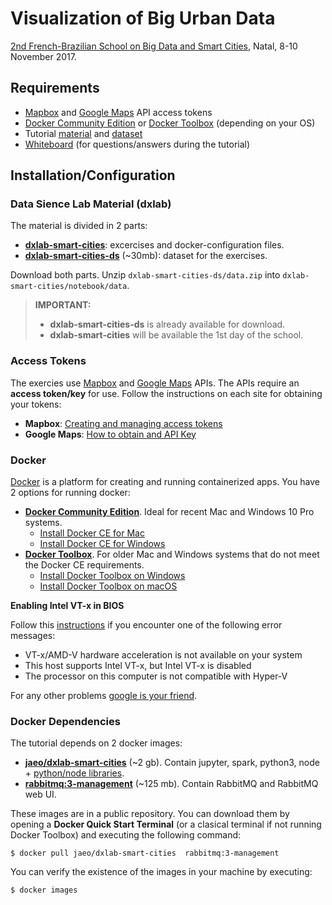 
# Visualization of Big Urban Data

[2nd French-Brazilian School on Big Data and Smart Cities][school], Natal, 8-10 November 2017.


## Requirements
* [Mapbox][mapbox_dev] and [Google Maps][google_dev] API access tokens
* [Docker Community Edition][docker_ce] or [Docker Toolbox][docker_toolbox] (depending on your OS)
* Tutorial [material][dxlab] and [dataset][dxlab_ds]
* [Whiteboard][board] (for questions/answers during the tutorial) 


## Installation/Configuration

### Data Sience Lab Material (dxlab)

The material is divided in 2 parts:

* **[dxlab-smart-cities][dxlab]**: excercises and docker-configuration files.
* **[dxlab-smart-cities-ds][dxlab_ds]** (~30mb): dataset for the exercises. 

Download both parts. Unzip `dxlab-smart-cities-ds/data.zip` into `dxlab-smart-cities/notebook/data`.

> **IMPORTANT:**
> 
> + **dxlab-smart-cities-ds** is already available for download.
> + **dxlab-smart-cities** will be available the 1st day of the school.

### Access Tokens

The exercies use [Mapbox][mapbox_dev] and [Google Maps][google_dev] APIs. The APIs require an **access token/key** for use. Follow the instructions on each site for obtaining your tokens: 

* **Mapbox**: [Creating and managing access tokens][mapbox_token]
* **Google Maps**: [How to obtain and API Key][google_token]


### Docker

[Docker][docker_wiki] is a platform for creating and running containerized apps. You have 2 options for running docker:

+ **[Docker Community Edition][docker_ce]**. Ideal for recent Mac and Windows 10 Pro systems.
	* [Install Docker CE for Mac][docker_4mac]
	* [Install Docker CE for Windows][docker_4win]
+ **[Docker Toolbox][docker_toolbox]**. For older Mac and Windows systems that do not meet the Docker CE requirements.
	* [Install Docker Toolbox on Windows][docker_tool4win]
	* [Install Docker Toolbox on macOS][docker_tool4mac]


**Enabling Intel VT-x in BIOS**

Follow this [instructions][guide_vtx] if you encounter one of the following error messages:

* VT-x/AMD-V hardware acceleration is not available on your system
* This host supports Intel VT-x, but Intel VT-x is disabled
* The processor on this computer is not compatible with Hyper-V

For any other problems [google is your friend](http://www.giyf.com).


### Docker Dependencies

The tutorial depends on 2 docker images:

* **[jaeo/dxlab-smart-cities][image_dxlab]** (~2 gb). Contain jupyter, spark, python3, node + [python/node libraries][dxlab_deps].
* **[rabbitmq:3-management][image_rabbit]** (~125 mb). Contain RabbitMQ and RabbitMQ web UI.

These images are in a public repository. You can download them by opening a **Docker Quick Start Terminal** (or a clasical terminal if not running Docker Toolbox) and executing the following command:

`
$ docker pull jaeo/dxlab-smart-cities  rabbitmq:3-management
`

You can verify the existence of the images in your machine by executing:

`$ docker images`



[mapbox_dev]: https://www.mapbox.com/developers/
[google_dev]: https://developers.google.com/maps
[mapbox_token]: https://www.mapbox.com/help/how-access-tokens-work/
[google_token]: https://developers.google.com/maps/documentation/javascript/get-api-key
[dxlab_ds]: https://github.com/javieraespinosa/dxlab-smart-cities-ds
[dxlab]: https://github.com/javieraespinosa/dxlab-smart-cities
[school]: http://eventos.ifrn.edu.br/frbrschool
[docker_ce]: https://www.docker.com/community-edition
[docker_toolbox]: https://www.docker.com/products/docker-toolbox
[docker_wiki]: https://en.wikipedia.org/wiki/Docker_(software)
[docker_tool4mac]: https://docs.docker.com/toolbox/toolbox_install_mac/
[docker_tool4win]: https://docs.docker.com/toolbox/toolbox_install_windows
[docker_4mac]: https://docs.docker.com/docker-for-mac/install
[docker_4win]: https://docs.docker.com/docker-for-windows/install

[image_rabbit]: https://hub.docker.com/_/rabbitmq/
[image_dxlab]: https://hub.docker.com/r/jaeo/dxlab-smart-cities/ 
[dxlab_deps]: https://hub.docker.com/r/jaeo/dxlab-smart-cities/~/dockerfile/

[guide_vtx]: https://www.howtogeek.com/213795/how-to-enable-intel-vt-x-in-your-computers-bios-or-uefi-firmware/
[board]: https://docs.google.com/document/d/1zjw73GByBPQwVrLfRCOxXVuiGTsIVnhD5CP37U1DF1A/edit?usp=sharing


